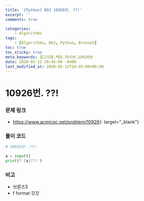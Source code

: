 ```yaml
---
title: '[Python] BOJ 10926번. ??!'
excerpt: ''
comments: true

categories:
    - Algorithms
tags:
    - [Algorithms, BOJ, Python, Bronze5]
toc: true
toc_sticky: true
meta_keywords: 알고리즘,백준,파이썬,10926번
date: 2020-05-12 20:45:00 -0400
last_modified_at: 2020-05-12T20:45:00+08:00
---
```


# 10926번. ??!

### 문제 링크

-   <https://www.acmicpc.net/problem/10926>{: target="\_blank"}

### 풀이 코드

```python
# 10926번. ??!

a = input()
print(f'{a}??!')
```

### 비고

-   브론즈5
-   f format 갓갓
